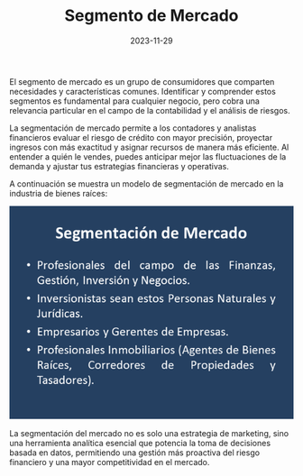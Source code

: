 ﻿---
layout: post
title: "Segmento de Mercado"
date: 2023-11-29
---

El segmento de mercado es un grupo de consumidores que comparten necesidades y características comunes. Identificar y comprender estos segmentos es fundamental para cualquier negocio, pero cobra una relevancia particular en el campo de la contabilidad y el análisis de riesgos.

La segmentación de mercado permite a los contadores y analistas financieros evaluar el riesgo de crédito con mayor precisión, proyectar ingresos con más exactitud y asignar recursos de manera más eficiente. Al entender a quién le vendes, puedes anticipar mejor las fluctuaciones de la demanda y ajustar tus estrategias financieras y operativas.

A continuación se muestra un modelo de segmentación de mercado en la industria de bienes raíces:

![Gráfico del modelo de segmentación de mercado](SM.png)

La segmentación del mercado no es solo una estrategia de marketing, sino una herramienta analítica esencial que potencia la toma de decisiones basada en datos, permitiendo una gestión más proactiva del riesgo financiero y una mayor competitividad en el mercado.